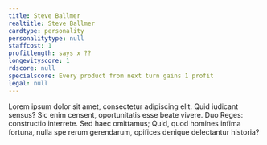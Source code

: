 ```yaml
---
title: Steve Ballmer
realtitle: Steve Ballmer
cardtype: personality
personalitytype: null
staffcost: 1
profitlength: says x ??
longevityscore: 1
rdscore: null
specialscore: Every product from next turn gains 1 profit
legal: null
---
```


Lorem ipsum dolor sit amet, consectetur adipiscing elit. Quid iudicant sensus? Sic enim censent, oportunitatis esse beate vivere. Duo Reges: constructio interrete. Sed haec omittamus; Quid, quod homines infima fortuna, nulla spe rerum gerendarum, opifices denique delectantur historia?
